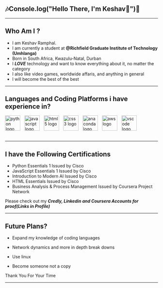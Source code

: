 ## 🎶Console.log("Hello There, I'm Keshav👋")🐍
<hr>
<h2>Who Am I ? </h2>
<ul><!--OH a Fellow dev dont worry ik that u can use sections etc-->
  <li>I am Keshav Ramphal.</li>
  <li>I am currently a student at <strong>@Richfield Graduate Institute of Technology (Umhlanga)</strong></li>
  <li>Born in South Africa, Kwazulu-Natal, Durban</li>
  <li>I <em><strong>LOVE</strong></em> technology and want to know everything about it, no matter the category </li>
  <li>I also like video games, worldwide affaris, and anything in general </li>
  <li>I will become the best of the best</li>
</ul>
<hr>
<h2>Languages and Coding Platforms i have experience in? </h2>
<div>
  <img src="https://cdn.jsdelivr.net/gh/devicons/devicon/icons/python/python-original.svg" height="50" alt="python logo" /><img width ="10">
  <img src="https://cdn.jsdelivr.net/gh/devicons/devicon/icons/javascript/javascript-original.svg" height="50" alt="javascript logo" /><img width ="10">
  <img src="https://cdn.jsdelivr.net/gh/devicons/devicon/icons/html5/html5-original.svg" height="50" alt="html5 logo" /><img width ="10">
  <img src="https://cdn.jsdelivr.net/gh/devicons/devicon/icons/css3/css3-original.svg" height="50" alt="css3 logo" /><img width ="10">
  <img src="https://cdn.jsdelivr.net/gh/devicons/devicon/icons/anaconda/anaconda-original.svg" height="50" alt="anaconda logo" /><img width ="10">
  <img src="https://cdn.jsdelivr.net/gh/devicons/devicon/icons/amazonwebservices/amazonwebservices-line-wordmark.svg" height="50" alt="aws logo" /><img width ="10">
  <img src="https://cdn.jsdelivr.net/gh/devicons/devicon/icons/vscode/vscode-original.svg" height="50" alt="vscode logo" /><img width ="10">
</div>
  <br><hr>
  <h2> I have the Following Certifications </h2>
  <ul>
    <li>Python Essentials 1 Issued by Cisco</li>
    <li>JavaScript Essentials 1 Issued by Cisco</li>
    <li>Introduction to Modern AI Issued by Cisco</li>
    <li>HTML Essentials Issued by Cisco</li>
    <li>Business Analysis & Process Management Issued by Coursera Project Network</li>
  </ul>
  <p>Please check out my <em><strong>Credly, Linkedin and Coursera Accounts for proof(Links in Profile)</strong></em></p>
<hr>
<h2>Future Plans?</h2>
<ul>
  <li><p>Expand my knowledge of coding languages</p></li>
  <li><p>Network dynamics and more in depth break downs</p></li>
  <li><p>Use linux</p></li>
  <li><p>Become someone not a copy</p></li>
</ul>
<p>Thank You For Your Time</p>
<hr>
